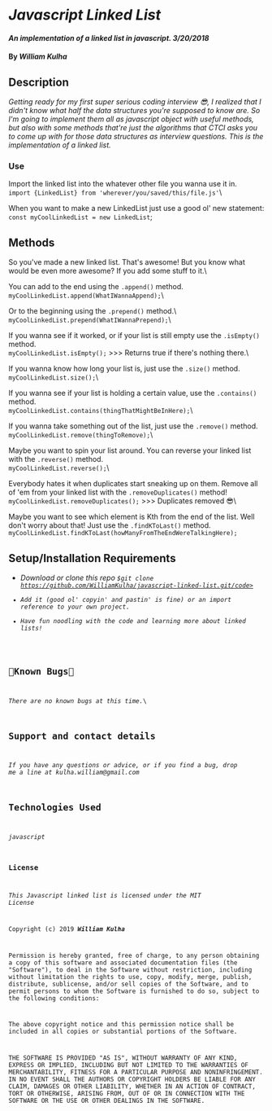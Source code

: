 # _Javascript Linked List_

#### _An implementation of a linked list in javascript. 3/20/2018_

#### By _**William Kulha**_

## Description

_Getting ready for my first super serious coding interview 😎, I realized that I didn't know what half the data structures you're supposed to know are. So I'm going to implement them all as javascript object with useful methods, but also with some methods that're just the algorithms that CTCI asks you to come up with for those data structures as interview questions. This is the implementation of a linked list._

### Use

Import the linked list into the whatever other file you wanna use it in.\
`import {LinkedList} from 'wherever/you/saved/this/file.js'`\  

When you want to make a new LinkedList just use a good ol' new statement:\
`const myCoolLinkedList = new LinkedList`;

## Methods

So you've made a new linked list. That's awesome! But you know what would be even more awesome? If you add some stuff to it.\

You can add to the end using the `.append()` method.\
`myCoolLinkedList.append(WhatIWannaAppend);`\

Or to the beginning using the `.prepend()` method.\ 
`myCoolLinkedList.prepend(WhatIWannaPrepend);`\

If you wanna see if it worked, or if your list is still empty use the `.isEmpty()` method.\
`myCoolLinkedList.isEmpty();` >>> Returns true if there's nothing there.\

If you wanna know how long your list is, just use the `.size()` method.\
`myCoolLinkedList.size();`\

If you wanna see if your list is holding a certain value, use the `.contains()` method.\
`myCoolLinkedList.contains(thingThatMightBeInHere);`\

If you wanna take something out of the list, just use the `.remove()` method.\
`myCoolLinkedList.remove(thingToRemove);`\

Maybe you want to spin your list around. You can reverse your linked list with the `.reverse()` method.\
`myCoolLinkedList.reverse();`\

Everybody hates it when duplicates start sneaking up on them. Remove all of 'em from your linked list with the `.removeDuplicates()` method!\
`myCoolLinkedList.removeDuplicates();` >>> Duplicates removed 😎\

Maybe you want to see which element is Kth from the end of the list. Well don't worry about that! Just use the `.findKToLast()` method.\
`myCoolLinkedList.findKToLast(howManyFromTheEndWereTalkingHere);`


## Setup/Installation Requirements

* _Download or clone this repo <code>$git clone https://github.com/WilliamKulha/javascript-linked-list.git/code>_
* _Add it (good ol' copyin' and pastin' is fine) or an import reference to your own project._
* _Have fun noodling with the code and learning more about linked lists!_


## 🐛Known Bugs🐛

_There are no known bugs at this time._\

## Support and contact details

_If you have any questions or advice, or if you find a bug, drop me a line at kulha.william@gmail.com_

## Technologies Used

_javascript_

### License

*This Javascript linked list is licensed under the MIT License*

Copyright (c) 2019 **_William Kulha_**

Permission is hereby granted, free of charge, to any person obtaining a copy of this software and associated documentation files (the "Software"), to deal in the Software without restriction, including without limitation the rights to use, copy, modify, merge, publish, distribute, sublicense, and/or sell copies of the Software, and to permit persons to whom the Software is furnished to do so, subject to the following conditions:

The above copyright notice and this permission notice shall be included in all copies or substantial portions of the Software.

THE SOFTWARE IS PROVIDED "AS IS", WITHOUT WARRANTY OF ANY KIND, EXPRESS OR IMPLIED, INCLUDING BUT NOT LIMITED TO THE WARRANTIES OF MERCHANTABILITY, FITNESS FOR A PARTICULAR PURPOSE AND NONINFRINGEMENT. IN NO EVENT SHALL THE AUTHORS OR COPYRIGHT HOLDERS BE LIABLE FOR ANY CLAIM, DAMAGES OR OTHER LIABILITY, WHETHER IN AN ACTION OF CONTRACT, TORT OR OTHERWISE, ARISING FROM, OUT OF OR IN CONNECTION WITH THE SOFTWARE OR THE USE OR OTHER DEALINGS IN THE SOFTWARE.